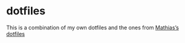 # dotfiles

This is a combination of my own dotfiles and the ones from [Mathias’s dotfiles](https://github.com/mathiasbynens/dotfiles)

